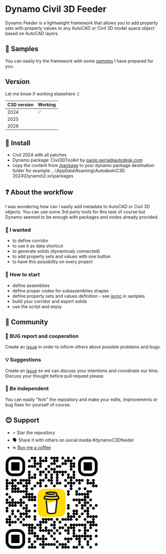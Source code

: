 # Dynamo Civil 3D Feeder

Dynamo Feeder is a lightweight framework that allows you to add property sets with property values to any AutoCAD or Civil 3D model space object based on AutoCAD layers.

## 🧩 Samples

You can easily try the framework with some [samples](samples) I have prepared for you.

## Version

Let me know if working elsewhere :)

| C3D version | Working |
| ----------- | ------- |
| 2024        | ✅      |
| 2025        |         |
| 2026        |         |

## 💯 Install

- Civil 2024 with all patches
- Dynamo package: Civil3DToolkit by paolo.serra@autodesk.com
- copy the content from [/package](package) to your dynamo package destination folder for example ...\AppData\Roaming\Autodesk\C3D 2024\Dynamo\2.xx\packages

## ❓ About the workflow

I was wondering how can I easily add metadata to AutoCAD or Civil 3D objects. You can use some 3rd party tools for this task of course but Dynamo seemed to be enough with packages and nodes already provided.

### 🔪 I wanted

- to define corridor
- to use it as data shortcut
- to generate solids (dynamicaly connected)
- to add property sets and values with one button
- to have this possibility on every project

### 🙏 How to start

- define assemblies
- define proper codes for subassemblies shapes
- define property sets and values definition - see [jsonc](https://github.com/karfous/DynamoC3DFeeder/blob/main/samples/corridor/input/psetsdefs.jsonc) in samples
- build your corridor and export solids
- use the script and enjoy

## 🤝 Community

### 🐞 BUG report and cooperation

Create an [issue](https://github.com/karfous/DynamoC3DFeeder/issues) in order to inform others about possible problems and bugs.

### 💡 Suggestions

Create an [issue](https://github.com/karfous/DynamoC3DFeeder/issues) so we can discuss your intentions and coordinate our time. Discuss your thought before pull request please.

### 💪 Be independent

You can easily "fork" the repository and make your edits, improvements or bug fixes for yourself of course.

## 😊 Support

- ⭐ Star the repository
- 🗣️ Share it with others on social media #dynamoC3Dfeeder
- ☕ [Buy me a coffee](https://coff.ee/jakubkares)

<img src="/pics/coffe.png" width="300"/>
